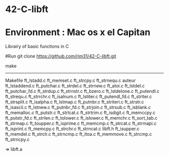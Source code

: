 # 42-C-libft
# Environment : Mac os x el Capitan

Librairy of basic functions in C

#Run
git clone https://github.com/rim31/42-C-libft.git

make


______________________________________________________________________
Makefile	ft_lstadd.c	ft_memset.c	ft_strcpy.c	ft_strnequ.c
auteur		ft_lstaddend.c	ft_putchar.c	ft_strdel.c	ft_strnew.c
ft_atoi.c	ft_lstdel.c	ft_putchar_fd.c	ft_strdup.c	ft_strnstr.c
ft_bzero.c	ft_lstdelone.c	ft_putendl.c	ft_strequ.c	ft_strrchr.c
ft_isalnum.c	ft_lstiter.c	ft_putendl_fd.c	ft_striter.c	ft_strsplit.c
ft_isalpha.c	ft_lstmap.c	ft_putnbr.c	ft_striteri.c	ft_strstr.c
ft_isascii.c	ft_lstnew.c	ft_putnbr_fd.c	ft_strjoin.c	ft_strsub.c
ft_isblank.c	ft_memalloc.c	ft_putstr.c	ft_strlcat.c	ft_strtrim.c
ft_isdigit.c	ft_memccpy.c	ft_putstr_fd.c	ft_strlen.c	ft_tolower.c
ft_islower.c	ft_memchr.c	ft_sort_tab.c	ft_strmap.c	ft_toupper.c
ft_isprime.c	ft_memcmp.c	ft_strcat.c	ft_strmapi.c	
ft_isprint.c	ft_memcpy.c	ft_strchr.c	ft_strncat.c	libft.h
ft_isupper.c	ft_memdel.c	ft_strclr.c	ft_strncmp.c
ft_itoa.c	ft_memmove.c	ft_strcmp.c	ft_strncpy.c

=> libft.a
